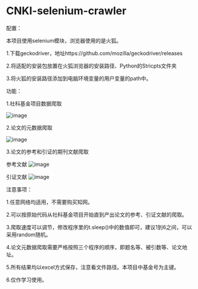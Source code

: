 # CNKI-selenium-crawler

配置：

本项目使用selenium模块，浏览器使用的是火狐。

1.下载geckodriver，地址https://github.com/mozilla/geckodriver/releases

2.将适配的安装包放置在火狐浏览器的安装路径、Python的Stricpts文件夹

3.将火狐的安装路径添加到电脑环境变量的用户变量的path中。


功能：

1.社科基金项目数据爬取

![image](https://user-images.githubusercontent.com/58450966/147872275-cee01300-9015-46a6-9d01-a677ce52d0ba.png)

2.论文的元数据爬取

![image](https://user-images.githubusercontent.com/58450966/147872625-67bcce52-79f7-44db-8114-9b7fabcff348.png)

3.论文的参考和引证的期刊文献爬取

参考文献
![image](https://user-images.githubusercontent.com/58450966/147872655-c36d6ac9-3e47-45d7-beae-f9d18583cf47.png)

引证文献
![image](https://user-images.githubusercontent.com/58450966/147872665-bd696b0d-7703-4e9c-8e25-16bad899eab3.png)

注意事项：

1.任意网络均适用，不需要购买知网。

2.可以按原始代码从社科基金项目开始直到产出论文的参考、引证文献的爬取。

3.爬取速度可以调节，修改程序里的t.sleep()中的数值即可，建议1到6之间，可以采用random随机。

4.论文元数据爬取需要严格按照三个程序的顺序，即题名等、被引数等、论文地址。

5.所有结果均以excel方式保存，注意看文件路径。本项目中基金号为主键。

6.仅作学习使用。


